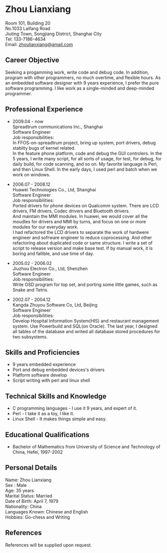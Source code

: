 Zhou Lianxiang
==============

Room 101, Building 20  
No.1033 Laifang Road  
Jiuting Town, Songjiang District, Shanghai City  
Tel: 133-7186-4634  
Email: zhoulianxiang@gmail.com  

Career Objective
----------------

Seeking a progamming work, write code and debug code. In addition, program with other programmers, no much overtime, and flexible hours. As an embedded software designer with 9 years experience, I prefer the pure software programming. I like work as a single-minded and deep-minded programmer.  

Professional Experience
-----------------------

* 2009.04 - now  
Spreadtrum communications Inc., Shanghai  
Software Engineer  
Job responsibilities:  
In FFOS-on-spreadtrum project, bring up system, port drivers, debug stablity bugs of kernel related.  
In the feature phone platform, code and debug the GUI controlers.
In the 5 years, I write many script, for all sorts of usage, for test, for debug, for daily build, for code scanning, and so on. My favorite language is Perl, and then Linux Shell. In the early days, I used perl and batch when we work on windows.   

* 2006.07 - 2008.12  
Huawei Technologies Co., Ltd, Shanghai  
Software Engineer  
Job responsibilities:  
Ported drivers for phone devices on Qualcomm system. There are LCD drivers, FM drivers, Codec drivers and Bluetooth drivers.  
And maintain the MMI modules. In huawei, we would cover all the moudles for drivers and MMI by turns, and focus on one or more modules for our everyday work.  
I had refactored the LCD drivers to separate the work of hardwere engineer and sofrware engineer to reduce coprocessing. And other refactoring about duplicated code or same structure.
I write a set of script to release version and make base test. If by manual work, it is boring and fallible, and use time of day. 

* 2005.02 - 2006.02  
Jiuzhou Electron Co., Ltd, Shenzhen  
Software Engineer  
Job responsibilities:  
Write OSD program for top set, and porting some little games, such as Snake and Tetris.  

* 2002.07 - 2004.12  
Kangda Zhuyou Software Co, Ltd, Beijing  
Software Engineer  
Job responsibilities:  
Develop Hospital Information System(HIS) and restaurant management system. Use Powerbuild and SQL(on Oracle). The last year, I designed all tables of the database and writed all database stored procedures for two subsystems.  


Skills and Proficiencies
------------------------

* 9 years embedded experience
* Port and debug embedded devices's drivers
* Platform software develop
* Script writing with perl and linux shell

Technical Skills and Knowledge
------------------------------

* C programming languages - I use it 9 years, and expert of it.
* Perl - I take it as a toy, I like it.
* Linux Shell - It makes things simple and easy.

Educational Qualifications
--------------------------

* Bachelor of Mathematics from University of Science and Technology of China, Hefei, 1997-2002

Personal Details
----------------

Name: Zhou Lianxiang  
Sex : Male  
Age: 35 years  
Marital Status: Married  
Date of Birth: April 7, 1979  
Nationality: China  
Languages Known: Chinese and English  
Hobbies: Go-chess and Writing  

References
----------
References will be supplied upon request.  
